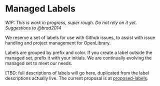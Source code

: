 # Managed Labels

*WIP: This is work in progress, super rough. Do not rely on it yet. Suggestions to @brad2014*

We reserve a set of labels for use with Github issues, to assist with issue handling and project management for OpenLibrary.

Labels are grouped by prefix and color. If you create a label outside the managed set, prefix it with your initials. We are continually evolving the managed set to meet our needs.

[TBD: full descriptions of labels will go here, duplicated from the label descriptions actually live. The current proposal is at [proposed-labels](https://github.com/brad2014/ol-bug-triage/labels).

